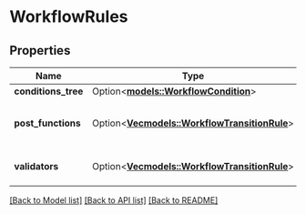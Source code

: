 # WorkflowRules

## Properties

Name | Type | Description | Notes
------------ | ------------- | ------------- | -------------
**conditions_tree** | Option<[**models::WorkflowCondition**](WorkflowCondition.md)> |  | [optional]
**post_functions** | Option<[**Vec<models::WorkflowTransitionRule>**](WorkflowTransitionRule.md)> | The workflow post functions. | [optional]
**validators** | Option<[**Vec<models::WorkflowTransitionRule>**](WorkflowTransitionRule.md)> | The workflow validators. | [optional]

[[Back to Model list]](../README.md#documentation-for-models) [[Back to API list]](../README.md#documentation-for-api-endpoints) [[Back to README]](../README.md)


